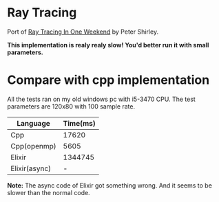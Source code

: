 # Ray Tracing

Port of [Ray Tracing In One Weekend](https://github.com/petershirley/raytracinginoneweekend) by Peter Shirley.

**This implementation is realy realy slow! You'd better run it with small parameters.**

# Compare with cpp implementation

All the tests ran on my old windows pc with i5-3470 CPU.
The test parameters are 120x80 with 100 sample rate.

| Language     | Time(ms) |
| ------------ | :------- |
| Cpp          | 17620    |
| Cpp(openmp)  | 5605     |
| Elixir       | 1344745  |
| Elixir(async)| -        |

**Note:** The async code of Elixir got something wrong. And it seems to be slower than the normal code.
